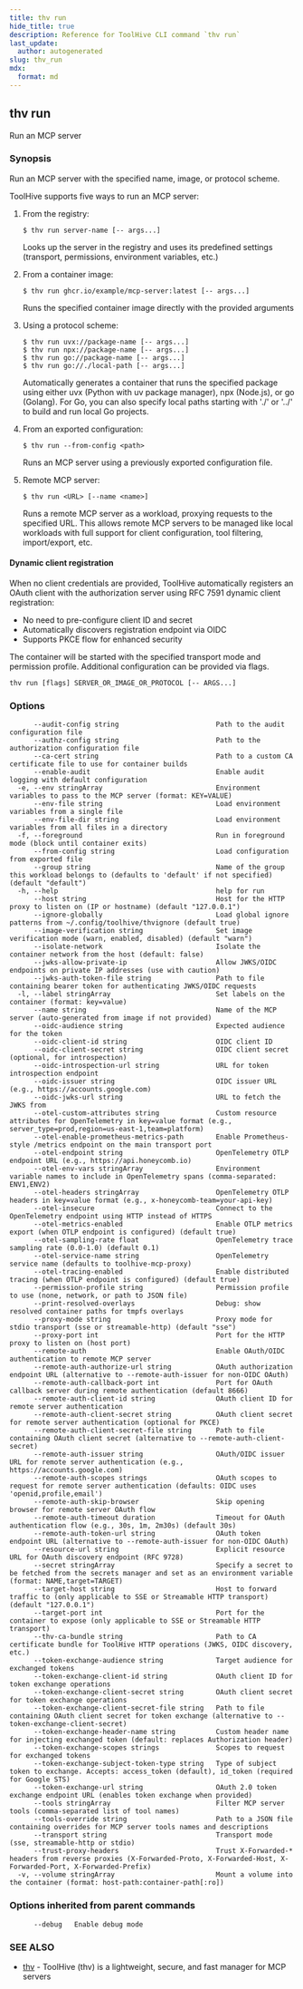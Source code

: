 ```yaml
---
title: thv run
hide_title: true
description: Reference for ToolHive CLI command `thv run`
last_update:
  author: autogenerated
slug: thv_run
mdx:
  format: md
---
```


## thv run

Run an MCP server

### Synopsis

Run an MCP server with the specified name, image, or protocol scheme.

ToolHive supports five ways to run an MCP server:

1. From the registry:

	   $ thv run server-name [-- args...]

   Looks up the server in the registry and uses its predefined settings
   (transport, permissions, environment variables, etc.)

2. From a container image:

	   $ thv run ghcr.io/example/mcp-server:latest [-- args...]

   Runs the specified container image directly with the provided arguments

3. Using a protocol scheme:

	   $ thv run uvx://package-name [-- args...]
	   $ thv run npx://package-name [-- args...]
	   $ thv run go://package-name [-- args...]
	   $ thv run go://./local-path [-- args...]

   Automatically generates a container that runs the specified package
   using either uvx (Python with uv package manager), npx (Node.js),
   or go (Golang). For Go, you can also specify local paths starting
   with './' or '../' to build and run local Go projects.

4. From an exported configuration:

	   $ thv run --from-config <path>

   Runs an MCP server using a previously exported configuration file.

5. Remote MCP server:

	   $ thv run <URL> [--name <name>]

   Runs a remote MCP server as a workload, proxying requests to the specified URL.
   This allows remote MCP servers to be managed like local workloads with full
   support for client configuration, tool filtering, import/export, etc.

#### Dynamic client registration

When no client credentials are provided, ToolHive automatically registers an OAuth client
with the authorization server using RFC 7591 dynamic client registration:

- No need to pre-configure client ID and secret
- Automatically discovers registration endpoint via OIDC
- Supports PKCE flow for enhanced security

The container will be started with the specified transport mode and
permission profile. Additional configuration can be provided via flags.

```
thv run [flags] SERVER_OR_IMAGE_OR_PROTOCOL [-- ARGS...]
```

### Options

```
      --audit-config string                        Path to the audit configuration file
      --authz-config string                        Path to the authorization configuration file
      --ca-cert string                             Path to a custom CA certificate file to use for container builds
      --enable-audit                               Enable audit logging with default configuration
  -e, --env stringArray                            Environment variables to pass to the MCP server (format: KEY=VALUE)
      --env-file string                            Load environment variables from a single file
      --env-file-dir string                        Load environment variables from all files in a directory
  -f, --foreground                                 Run in foreground mode (block until container exits)
      --from-config string                         Load configuration from exported file
      --group string                               Name of the group this workload belongs to (defaults to 'default' if not specified) (default "default")
  -h, --help                                       help for run
      --host string                                Host for the HTTP proxy to listen on (IP or hostname) (default "127.0.0.1")
      --ignore-globally                            Load global ignore patterns from ~/.config/toolhive/thvignore (default true)
      --image-verification string                  Set image verification mode (warn, enabled, disabled) (default "warn")
      --isolate-network                            Isolate the container network from the host (default: false)
      --jwks-allow-private-ip                      Allow JWKS/OIDC endpoints on private IP addresses (use with caution)
      --jwks-auth-token-file string                Path to file containing bearer token for authenticating JWKS/OIDC requests
  -l, --label stringArray                          Set labels on the container (format: key=value)
      --name string                                Name of the MCP server (auto-generated from image if not provided)
      --oidc-audience string                       Expected audience for the token
      --oidc-client-id string                      OIDC client ID
      --oidc-client-secret string                  OIDC client secret (optional, for introspection)
      --oidc-introspection-url string              URL for token introspection endpoint
      --oidc-issuer string                         OIDC issuer URL (e.g., https://accounts.google.com)
      --oidc-jwks-url string                       URL to fetch the JWKS from
      --otel-custom-attributes string              Custom resource attributes for OpenTelemetry in key=value format (e.g., server_type=prod,region=us-east-1,team=platform)
      --otel-enable-prometheus-metrics-path        Enable Prometheus-style /metrics endpoint on the main transport port
      --otel-endpoint string                       OpenTelemetry OTLP endpoint URL (e.g., https://api.honeycomb.io)
      --otel-env-vars stringArray                  Environment variable names to include in OpenTelemetry spans (comma-separated: ENV1,ENV2)
      --otel-headers stringArray                   OpenTelemetry OTLP headers in key=value format (e.g., x-honeycomb-team=your-api-key)
      --otel-insecure                              Connect to the OpenTelemetry endpoint using HTTP instead of HTTPS
      --otel-metrics-enabled                       Enable OTLP metrics export (when OTLP endpoint is configured) (default true)
      --otel-sampling-rate float                   OpenTelemetry trace sampling rate (0.0-1.0) (default 0.1)
      --otel-service-name string                   OpenTelemetry service name (defaults to toolhive-mcp-proxy)
      --otel-tracing-enabled                       Enable distributed tracing (when OTLP endpoint is configured) (default true)
      --permission-profile string                  Permission profile to use (none, network, or path to JSON file)
      --print-resolved-overlays                    Debug: show resolved container paths for tmpfs overlays
      --proxy-mode string                          Proxy mode for stdio transport (sse or streamable-http) (default "sse")
      --proxy-port int                             Port for the HTTP proxy to listen on (host port)
      --remote-auth                                Enable OAuth/OIDC authentication to remote MCP server
      --remote-auth-authorize-url string           OAuth authorization endpoint URL (alternative to --remote-auth-issuer for non-OIDC OAuth)
      --remote-auth-callback-port int              Port for OAuth callback server during remote authentication (default 8666)
      --remote-auth-client-id string               OAuth client ID for remote server authentication
      --remote-auth-client-secret string           OAuth client secret for remote server authentication (optional for PKCE)
      --remote-auth-client-secret-file string      Path to file containing OAuth client secret (alternative to --remote-auth-client-secret)
      --remote-auth-issuer string                  OAuth/OIDC issuer URL for remote server authentication (e.g., https://accounts.google.com)
      --remote-auth-scopes strings                 OAuth scopes to request for remote server authentication (defaults: OIDC uses 'openid,profile,email')
      --remote-auth-skip-browser                   Skip opening browser for remote server OAuth flow
      --remote-auth-timeout duration               Timeout for OAuth authentication flow (e.g., 30s, 1m, 2m30s) (default 30s)
      --remote-auth-token-url string               OAuth token endpoint URL (alternative to --remote-auth-issuer for non-OIDC OAuth)
      --resource-url string                        Explicit resource URL for OAuth discovery endpoint (RFC 9728)
      --secret stringArray                         Specify a secret to be fetched from the secrets manager and set as an environment variable (format: NAME,target=TARGET)
      --target-host string                         Host to forward traffic to (only applicable to SSE or Streamable HTTP transport) (default "127.0.0.1")
      --target-port int                            Port for the container to expose (only applicable to SSE or Streamable HTTP transport)
      --thv-ca-bundle string                       Path to CA certificate bundle for ToolHive HTTP operations (JWKS, OIDC discovery, etc.)
      --token-exchange-audience string             Target audience for exchanged tokens
      --token-exchange-client-id string            OAuth client ID for token exchange operations
      --token-exchange-client-secret string        OAuth client secret for token exchange operations
      --token-exchange-client-secret-file string   Path to file containing OAuth client secret for token exchange (alternative to --token-exchange-client-secret)
      --token-exchange-header-name string          Custom header name for injecting exchanged token (default: replaces Authorization header)
      --token-exchange-scopes strings              Scopes to request for exchanged tokens
      --token-exchange-subject-token-type string   Type of subject token to exchange. Accepts: access_token (default), id_token (required for Google STS)
      --token-exchange-url string                  OAuth 2.0 token exchange endpoint URL (enables token exchange when provided)
      --tools stringArray                          Filter MCP server tools (comma-separated list of tool names)
      --tools-override string                      Path to a JSON file containing overrides for MCP server tools names and descriptions
      --transport string                           Transport mode (sse, streamable-http or stdio)
      --trust-proxy-headers                        Trust X-Forwarded-* headers from reverse proxies (X-Forwarded-Proto, X-Forwarded-Host, X-Forwarded-Port, X-Forwarded-Prefix)
  -v, --volume stringArray                         Mount a volume into the container (format: host-path:container-path[:ro])
```

### Options inherited from parent commands

```
      --debug   Enable debug mode
```

### SEE ALSO

* [thv](thv.md)	 - ToolHive (thv) is a lightweight, secure, and fast manager for MCP servers


